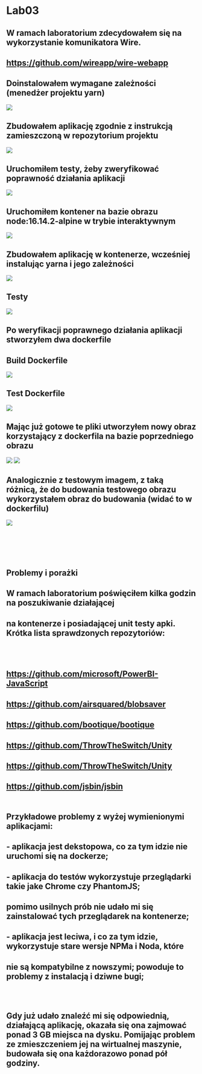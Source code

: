 # Lab03

## W ramach laboratorium zdecydowałem się na wykorzystanie komunikatora Wire.
## https://github.com/wireapp/wire-webapp
## Doinstalowałem wymagane zależności (menedżer projektu yarn) 
![](yarn.png)
## Zbudowałem aplikację zgodnie z instrukcją zamieszczoną w repozytorium projektu
![](buildlocal.png)
## Uruchomiłem testy, żeby zweryfikować poprawność działania aplikacji
![](testlocal.png)

## Uruchomiłem kontener na bazie obrazu node:16.14.2-alpine w trybie interaktywnym
![](twkontenera.png)
## Zbudowałem aplikację w kontenerze, wcześniej instalując yarna i jego zależności
![](build.png)
## Testy
![](test.png)
## Po weryfikacji poprawnego działania aplikacji stworzyłem dwa dockerfile
## Build Dockerfile
![](builddockerfile.png) <br>
## Test Dockerfile
![](testdockerfile.png) <br>
## Mając już gotowe te pliki utworzyłem nowy obraz korzystający z dockerfila na bazie poprzedniego obrazu
![](buildimage.png)
![](sukceswbudowaniukontener.png)
## Analogicznie z testowym imagem, z taką różnicą, że do budowania testowego obrazu wykorzystałem obraz do budowania (widać to w dockerfilu)
![](przejscietestow.png)

<br> <br> <br> <br>
## <b> Problemy i porażki </b>
## W ramach laboratorium poświęciłem kilka godzin na poszukiwanie działającej 
## na kontenerze i posiadającej unit testy apki. Krótka lista sprawdzonych repozytoriów:
## <br>
## https://github.com/microsoft/PowerBI-JavaScript
## https://github.com/airsquared/blobsaver
## https://github.com/bootique/bootique
## https://github.com/ThrowTheSwitch/Unity
## https://github.com/ThrowTheSwitch/Unity
## https://github.com/jsbin/jsbin
## 
## <br> <b>Przykładowe problemy z wyżej wymienionymi aplikacjami: </b>
##  - aplikacja jest dekstopowa, co za tym idzie nie uruchomi się na dockerze; 
##  - aplikacja do testów wykorzystuje przeglądarki takie jake Chrome czy PhantomJS;  
##  pomimo usilnych prób nie udało mi się zainstalować tych przeglądarek na kontenerze;
##  - aplikacja jest leciwa, i co za tym idzie, wykorzystuje stare wersje NPMa i Noda, które
##   nie są kompatybilne z nowszymi; powoduje to problemy z instalacją i dziwne bugi; 

## <br> <br> Gdy już udało znaleźć mi się odpowiednią, działającą aplikację, okazała się ona zajmować ponad 3 GB miejsca na dysku. Pomijając problem ze zmieszczeniem jej na wirtualnej maszynie, budowała się ona każdorazowo ponad pół godziny.

